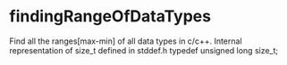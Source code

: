 # findingRangeOfDataTypes
 Find all the ranges[max-min] of all data types in c/c++.
 Internal representation of  size_t defined in stddef.h typedef unsigned long size_t;
